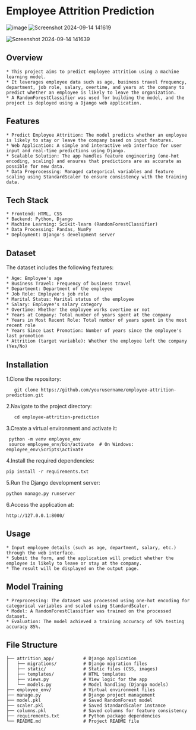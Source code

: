 # Employee Attrition Prediction
![image](https://github.com/user-attachments/assets/2e8afbaa-6058-45f6-9925-25b369144eb3)
![Screenshot 2024-09-14 141619](https://github.com/user-attachments/assets/ecefad33-8c6c-4ab4-b385-86d6f0ee4416)

![Screenshot 2024-09-14 141639](https://github.com/user-attachments/assets/5ea0aede-1ac5-4c9f-8f83-e9951beee0bc)


## Overview
    * This project aims to predict employee attrition using a machine learning model.
    * It leverages employee data such as age, business travel frequency, department, job role, salary, overtime, and years at the company to predict whether an employee is likely to leave the organization.
    * A RandomForestClassifier was used for building the model, and the project is deployed using a Django web application.

## Features
    * Predict Employee Attrition: The model predicts whether an employee is likely to stay or leave the company based on input features.
    * Web Application: A simple and interactive web interface for user input and real-time predictions using Django.
    * Scalable Solution: The app handles feature engineering (one-hot encoding, scaling) and ensures that predictions are as accurate as possible for new data.
    * Data Preprocessing: Managed categorical variables and feature scaling using StandardScaler to ensure consistency with the training data.

## Tech Stack
    * Frontend: HTML, CSS 
    * Backend: Python, Django
    * Machine Learning: Scikit-learn (RandomForestClassifier)
    * Data Processing: Pandas, NumPy
    * Deployment: Django's development server
## Dataset
The dataset includes the following features:

    * Age: Employee's age
    * Business Travel: Frequency of business travel
    * Department: Department of the employee
    * Job Role: Employee's job role
    * Marital Status: Marital status of the employee
    * Salary: Employee's salary category
    * Overtime: Whether the employee works overtime or not
    * Years at Company: Total number of years spent at the company
    * Years in Most Recent Role: Total number of years spent in the most recent role
    * Years Since Last Promotion: Number of years since the employee's last promotion
    * Attrition (target variable): Whether the employee left the company (Yes/No)


## Installation
1.Clone the repository:

       git clone https://github.com/yourusername/employee-attrition-prediction.git
2.Navigate to the project directory:
   
       cd employee-attrition-prediction

3.Create a virtual environment and activate it:

     python -m venv employee_env
     source employee_env/bin/activate  # On Windows: employee_env\Scripts\activate
4.Install the required dependencies:

    pip install -r requirements.txt
5.Run the Django development server:

    python manage.py runserver
6.Access the application at: 

    http://127.0.0.1:8000/


## Usage
    * Input employee details (such as age, department, salary, etc.) through the web interface.
    * Submit the form, and the application will predict whether the employee is likely to leave or stay at the company.
    * The result will be displayed on the output page.
  
## Model Training
    * Preprocessing: The dataset was processed using one-hot encoding for categorical variables and scaled using StandardScaler.
    * Model: A RandomForestClassifier was trained on the processed dataset.
    * Evaluation: The model achieved a training accuracy of 92% testing accuracy 85%.
    
## File Structure

    ├── attrition_app/           # Django application
    │   ├── migrations/          # Django migration files
    │   ├── static/              # Static files (CSS, images)
    │   ├── templates/           # HTML templates
    │   ├── views.py             # View logic for the app
    │   └── models.py            # Model handling (Django models)
    ├── employee_env/            # Virtual environment files
    ├── manage.py                # Django project management
    ├── model.pkl                # Saved RandomForest model
    ├── scaler.pkl               # Saved StandardScaler instance
    ├── columns.pkl              # Saved columns for feature consistency
    ├── requirements.txt         # Python package dependencies
    └── README.md                # Project README file


   
